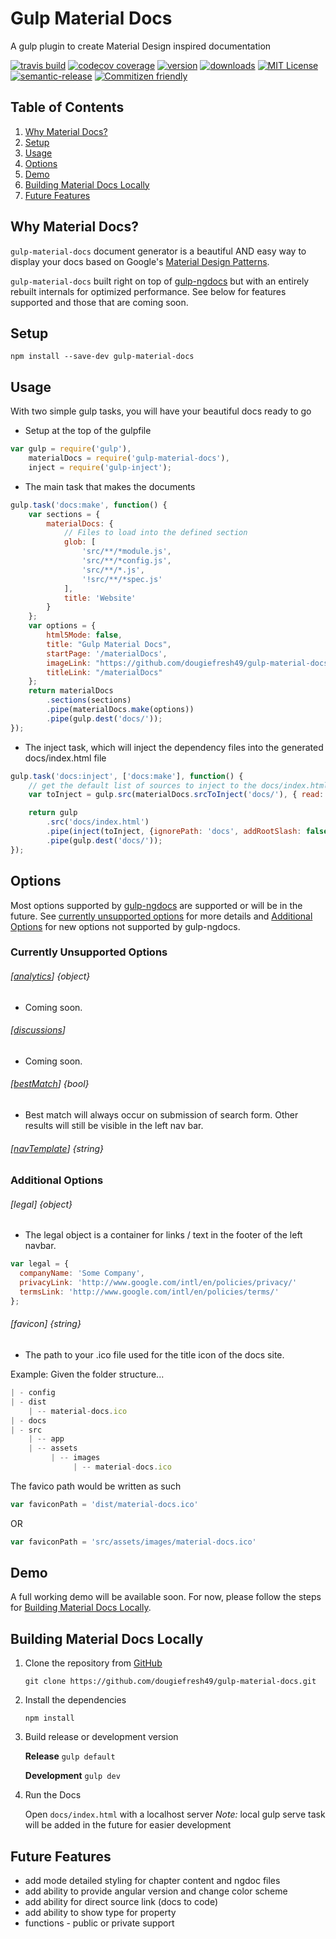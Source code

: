 # Gulp Material Docs
A gulp plugin to create Material Design inspired documentation

[![travis build](https://img.shields.io/travis/dougiefresh49/gulp-material-docs.svg?style=flat-square)](https://travis-ci.org/dougiefresh49/gulp-material-docs)
[![codecov coverage](https://img.shields.io/codecov/c/github/dougiefresh49/gulp-material-docs.svg?style=flat-square)](https://codecov.io/github/dougiefresh49/gulp-material-docs)
[![version](https://img.shields.io/npm/v/gulp-material-docs.svg?style=flat-square)](http://npm.im/gulp-material-docs)
[![downloads](https://img.shields.io/npm/dm/gulp-material-docs.svg?style=flat-square)](http://npm-stat.com/charts.html?package=gulp-material-docs&from=2016-23-01)
[![MIT License](https://img.shields.io/npm/l/gulp-material-docs.svg?style=flat-square)](http://opensource.org/licenses/MIT)
[![semantic-release](https://img.shields.io/badge/%20%20%F0%9F%93%A6%F0%9F%9A%80-semantic--release-e10079.svg?style=flat-square)](https://github.com/semantic-release/semantic-release)
[![Commitizen friendly](https://img.shields.io/badge/commitizen-friendly-brightgreen.svg?style=flat-square)](http://commitizen.github.io/cz-cli/)

## Table of Contents

  1. [Why Material Docs?](#why-material-docs)
  1. [Setup](#setup)
  1. [Usage](#usage)
  1. [Options](#options)
  1. [Demo](#demo)
  1. [Building Material Docs Locally](#building-material-docs-locally)
  1. [Future Features](#future-features)

## Why Material Docs?
`gulp-material-docs` document generator is a beautiful AND easy way to display your docs based on Google's
[Material Design Patterns](https://www.google.com/design/spec/material-design/introduction.html).

`gulp-material-docs` built right on top of [gulp-ngdocs](https://github.com/nikhilmodak/gulp-ngdocs) but with an
entirely rebuilt internals for optimized performance. See below for features supported and those that are coming soon.

## Setup
`npm install --save-dev gulp-material-docs`

## Usage
With two simple gulp tasks, you will have your beautiful docs ready to go

* Setup at the top of the gulpfile

```js
var gulp = require('gulp'),
    materialDocs = require('gulp-material-docs'),
    inject = require('gulp-inject');
```

* The main task that makes the documents

```js
gulp.task('docs:make', function() {
    var sections = {
        materialDocs: {
            // Files to load into the defined section
            glob: [
                'src/**/*module.js',
                'src/**/*config.js',
                'src/**/*.js',
                '!src/**/*spec.js'
            ],
            title: 'Website'
        }
    };
    var options = {
        html5Mode: false,
        title: "Gulp Material Docs",
        startPage: '/materialDocs',
        imageLink: "https://github.com/dougiefresh49/gulp-material-docs",
        titleLink: "/materialDocs"
    };
    return materialDocs
        .sections(sections)
        .pipe(materialDocs.make(options))
        .pipe(gulp.dest('docs/'));
});
```

* The inject task, which will inject the dependency files into the generated docs/index.html file

```js
gulp.task('docs:inject', ['docs:make'], function() {
    // get the default list of sources to inject to the docs/index.html file
    var toInject = gulp.src(materialDocs.srcToInject('docs/'), { read: false });

    return gulp
        .src('docs/index.html')
        .pipe(inject(toInject, {ignorePath: 'docs', addRootSlash: false}))
        .pipe(gulp.dest('docs/'));
});
```

## Options

Most options supported by [gulp-ngdocs](https://github.com/nikhilmodak/gulp-ngdocs#options) are supported or will be in
the future. See [currently unsupported options](#currently-unsupported-options) for more details and
[Additional Options](#additional-options) for new options not supported by gulp-ngdocs.

### Currently Unsupported Options

###### [[analytics](https://github.com/nikhilmodak/gulp-ngdocs#analytics)] {object}
  - Coming soon.

###### [[discussions](https://github.com/nikhilmodak/gulp-ngdocs#discussions)]
  - Coming soon.

###### [[bestMatch](https://github.com/nikhilmodak/gulp-ngdocs#bestmatch)] {bool}
  - Best match will always occur on submission of search form. Other results will still be visible in the left nav bar.

###### [[navTemplate](https://github.com/nikhilmodak/gulp-ngdocs#navtemplate)] {string}


### Additional Options

###### [legal] {object}
  - The legal object is a container for links / text in the footer of the left navbar.

  ```js
  var legal = {
    companyName: 'Some Company',
    privacyLink: 'http://www.google.com/intl/en/policies/privacy/'
    termsLink: 'http://www.google.com/intl/en/policies/terms/'
  };
  ```


###### [favicon] {string}
  - The path to your .ico file used for the title icon of the docs site.

  Example: Given the folder structure...
  ```js
  | - config
  | - dist
      | -- material-docs.ico
  | - docs
  | - src
      | -- app
      | -- assets
           | -- images
                | -- material-docs.ico

  ```
  The favico path would be written as such

  ```js
  var faviconPath = 'dist/material-docs.ico'
  ```

  OR

  ```js
  var faviconPath = 'src/assets/images/material-docs.ico'
  ```


## Demo
A full working demo will be available soon. For now, please follow the steps for
[Building Material Docs Locally](#building-material-docs-locally).

## Building Material Docs Locally
1. Clone the repository from [GitHub](https://github.com/dougiefresh49/gulp-material-docs)

    `git clone https://github.com/dougiefresh49/gulp-material-docs.git`

2. Install the dependencies

    `npm install`

3. Build release or development version

    **Release**
        `gulp default`

    **Development**
        `gulp dev`

4. Run the Docs

    Open `docs/index.html` with a localhost server
    *Note:* local gulp serve task will be added in the future for easier development


## Future Features
  - add mode detailed styling for chapter content and ngdoc files
  - add ability to provide angular version and change color scheme
  - add ability for direct source link (docs to code)
  - add ability to show type for property
  - functions - public or private support

